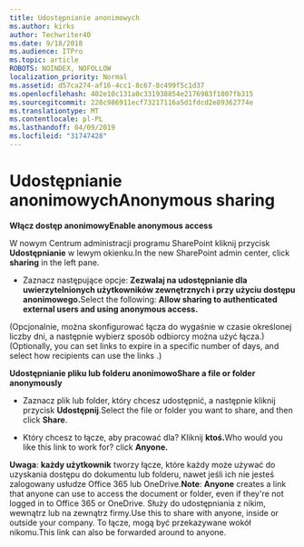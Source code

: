 ```yaml
---
title: Udostępnianie anonimowych
ms.author: kirks
author: Techwriter40
ms.date: 9/18/2018
ms.audience: ITPro
ms.topic: article
ROBOTS: NOINDEX, NOFOLLOW
localization_priority: Normal
ms.assetid: d57ca274-af16-4cc1-8c67-8c499f5c1d37
ms.openlocfilehash: 402e10c131a0c331938854e2176983f1007fb315
ms.sourcegitcommit: 228c986911ecf73217116a5d1fdcd2e89362774e
ms.translationtype: MT
ms.contentlocale: pl-PL
ms.lasthandoff: 04/09/2019
ms.locfileid: "31747428"
---
```

# <a name="anonymous-sharing"></a><span data-ttu-id="1d74b-102">Udostępnianie anonimowych</span><span class="sxs-lookup"><span data-stu-id="1d74b-102">Anonymous sharing</span></span>

 **<span data-ttu-id="1d74b-103">Włącz dostęp anonimowy</span><span class="sxs-lookup"><span data-stu-id="1d74b-103">Enable anonymous access</span></span>**
  
<span data-ttu-id="1d74b-104">W nowym Centrum administracji programu SharePoint kliknij przycisk **Udostępnianie** w lewym okienku.</span><span class="sxs-lookup"><span data-stu-id="1d74b-104">In the new SharePoint admin center, click **sharing** in the left pane.</span></span> 
  
- <span data-ttu-id="1d74b-105">Zaznacz następujące opcje: **Zezwalaj na udostępnianie dla uwierzytelnionych użytkowników zewnętrznych i przy użyciu dostępu anonimowego.**</span><span class="sxs-lookup"><span data-stu-id="1d74b-105">Select the following: **Allow sharing to authenticated external users and using anonymous access.**</span></span>
  
<span data-ttu-id="1d74b-106">(Opcjonalnie, można skonfigurować łącza do wygaśnie w czasie określonej liczby dni, a następnie wybierz sposób odbiorcy można użyć łącza.)</span><span class="sxs-lookup"><span data-stu-id="1d74b-106">(Optionally, you can set links to expire in a specific number of days, and select how recipients can use the links .)</span></span>
    
 **<span data-ttu-id="1d74b-107">Udostępnianie pliku lub folderu anonimowo</span><span class="sxs-lookup"><span data-stu-id="1d74b-107">Share a file or folder anonymously</span></span>**
  
- <span data-ttu-id="1d74b-108">Zaznacz plik lub folder, który chcesz udostępnić, a następnie kliknij przycisk **Udostępnij**.</span><span class="sxs-lookup"><span data-stu-id="1d74b-108">Select the file or folder you want to share, and then click **Share**.</span></span> 
    
- <span data-ttu-id="1d74b-109">Który chcesz to łącze, aby pracować dla? Kliknij **ktoś.**</span><span class="sxs-lookup"><span data-stu-id="1d74b-109">Who would you like this link to work for? click **Anyone.**</span></span>
  
 <span data-ttu-id="1d74b-110">**Uwaga**: **każdy użytkownik** tworzy łącze, które każdy może używać do uzyskania dostępu do dokumentu lub folderu, nawet jeśli ich nie jesteś zalogowany usłudze Office 365 lub OneDrive.</span><span class="sxs-lookup"><span data-stu-id="1d74b-110">**Note**: **Anyone** creates a link that anyone can use to access the document or folder, even if they're not logged in to Office 365 or OneDrive.</span></span> <span data-ttu-id="1d74b-111">Służy do udostępniania z nikim, wewnątrz lub na zewnątrz firmy.</span><span class="sxs-lookup"><span data-stu-id="1d74b-111">Use this to share with anyone, inside or outside your company.</span></span> <span data-ttu-id="1d74b-112">To łącze, mogą być przekazywane wokół nikomu.</span><span class="sxs-lookup"><span data-stu-id="1d74b-112">This link can also be forwarded around to anyone.</span></span> 
    

